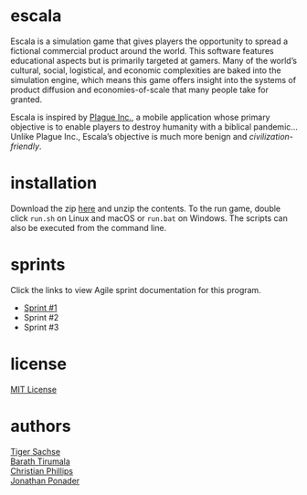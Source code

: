 # escala
Escala is a simulation game that gives players the opportunity to spread a fictional commercial product around the world. This software features educational aspects but is primarily targeted at gamers. Many of the world’s cultural, social, logistical, and economic complexities are baked into the simulation engine, which means this game offers insight into the systems of product diffusion and economies-of-scale that many people take for granted.  

Escala is inspired by [Plague Inc.](https://www.ndemiccreations.com/en/22-plague-inc), a mobile application whose primary objective is to enable players to destroy humanity with a biblical pandemic... Unlike Plague Inc., Escala’s objective is much more benign and *civilization-friendly*.

# installation
Download the zip [here](https://github.com/tgsachse/escala/releases/download/v0.1/escala.zip) and unzip the contents. To the run game, double click `run.sh` on Linux and macOS or `run.bat` on Windows. The scripts can also be executed from the command line.

# sprints
Click the links to view Agile sprint documentation for this program.   
- [Sprint #1](sprints/DELIVERABLES.md)   
- Sprint #2   
- Sprint #3   

# license
[MIT License](LICENSE.txt)  

# authors
[Tiger Sachse](https://www.github.com/tgsachse)  
[Barath Tirumala](https://github.com/btirumala1219)  
[Christian Phillips](https://github.com/phillics)  
[Jonathan Ponader](https://github.com/Jponader)  
